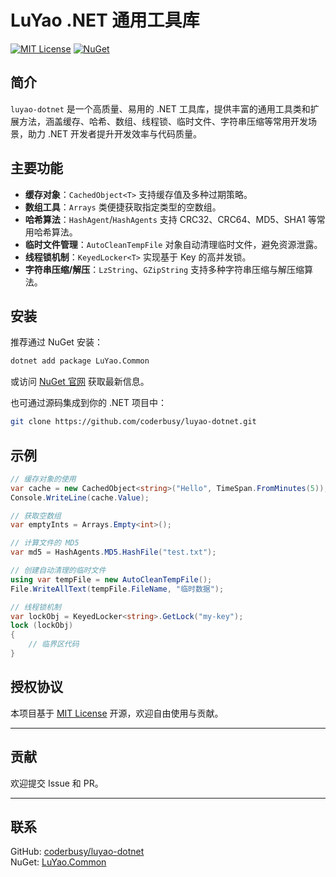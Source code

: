 # LuYao .NET 通用工具库

[![MIT License](https://img.shields.io/badge/license-MIT-green.svg)](LICENSE)
[![NuGet](https://img.shields.io/nuget/v/LuYao.Common.svg)](https://www.nuget.org/packages/LuYao.Common)

## 简介

`luyao-dotnet` 是一个高质量、易用的 .NET 工具库，提供丰富的通用工具类和扩展方法，涵盖缓存、哈希、数组、线程锁、临时文件、字符串压缩等常用开发场景，助力 .NET 开发者提升开发效率与代码质量。

## 主要功能

- **缓存对象**：`CachedObject<T>` 支持缓存值及多种过期策略。
- **数组工具**：`Arrays` 类便捷获取指定类型的空数组。
- **哈希算法**：`HashAgent`/`HashAgents` 支持 CRC32、CRC64、MD5、SHA1 等常用哈希算法。
- **临时文件管理**：`AutoCleanTempFile` 对象自动清理临时文件，避免资源泄露。
- **线程锁机制**：`KeyedLocker<T>` 实现基于 Key 的高并发锁。
- **字符串压缩/解压**：`LzString`、`GZipString` 支持多种字符串压缩与解压缩算法。

## 安装

推荐通过 NuGet 安装：

```bash
dotnet add package LuYao.Common
```
或访问 [NuGet 官网](https://www.nuget.org/packages/LuYao.Common) 获取最新信息。

也可通过源码集成到你的 .NET 项目中：

```bash
git clone https://github.com/coderbusy/luyao-dotnet.git
```

## 示例

```csharp
// 缓存对象的使用
var cache = new CachedObject<string>("Hello", TimeSpan.FromMinutes(5));
Console.WriteLine(cache.Value);

// 获取空数组
var emptyInts = Arrays.Empty<int>();

// 计算文件的 MD5
var md5 = HashAgents.MD5.HashFile("test.txt");

// 创建自动清理的临时文件
using var tempFile = new AutoCleanTempFile();
File.WriteAllText(tempFile.FileName, "临时数据");

// 线程锁机制
var lockObj = KeyedLocker<string>.GetLock("my-key");
lock (lockObj)
{
    // 临界区代码
}
```

## 授权协议

本项目基于 [MIT License](LICENSE) 开源，欢迎自由使用与贡献。

---

## 贡献

欢迎提交 Issue 和 PR。

---

## 联系

GitHub: [coderbusy/luyao-dotnet](https://github.com/coderbusy/luyao-dotnet)  
NuGet: [LuYao.Common](https://www.nuget.org/packages/LuYao.Common)